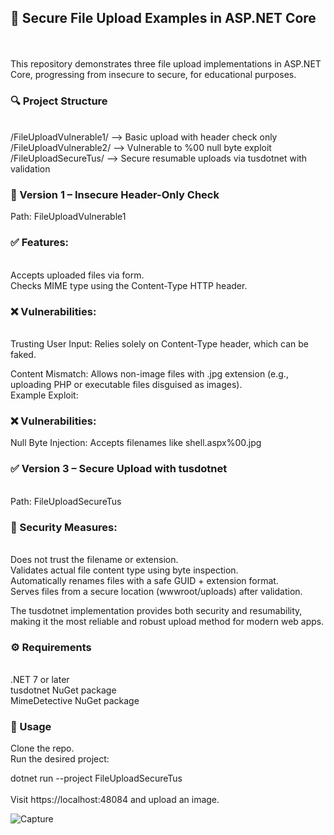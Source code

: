 <h2>📁 Secure File Upload Examples in ASP.NET Core </h2> <br><br>
This repository demonstrates three file upload implementations in ASP.NET Core, 
progressing from insecure to secure, for educational purposes.
<br>
<h3>🔍 Project Structure </h3>
<br>
/FileUploadVulnerable1/   --> Basic upload with header check only <br>
/FileUploadVulnerable2/   --> Vulnerable to %00 null byte exploit<br>
/FileUploadSecureTus/     --> Secure resumable uploads via tusdotnet with validation<br>
<h3> 🚨 Version 1 – Insecure Header-Only Check </h3>
Path: FileUploadVulnerable1
<br>
<h3> ✅ Features:</h3><br> 
Accepts uploaded files via form.
<br>
Checks MIME type using the Content-Type HTTP header.

<h3> ❌ Vulnerabilities: </h3>
<br> Trusting User Input: Relies solely on Content-Type header, which can be faked.<br> 

Content Mismatch: Allows non-image files with .jpg extension (e.g., uploading PHP or executable files disguised as images).
<br> 
Example Exploit:
<br> 

<h3>❌ Vulnerabilities: </h3>
Null Byte Injection: Accepts filenames like shell.aspx%00.jpg<br> 

<h3> ✅ Version 3 – Secure Upload with tusdotnet </h3> <br>  
Path: FileUploadSecureTus
<br>  

<h3> 🔐 Security Measures: </h3><br> 
Does not trust the filename or extension.
<br> 
Validates actual file content type using byte inspection.
<br> 
Automatically renames files with a safe GUID + extension format.
<br> 
Serves files from a secure location (wwwroot/uploads) after validation.
<br> 

The tusdotnet implementation provides both security and resumability, making it the most reliable and robust upload method for modern web apps.
<br> 
<h3> ⚙️ Requirements </h3><br>
.NET 7 or later
<br>
tusdotnet NuGet package
<br>
MimeDetective NuGet package
<br>
<h3> 🚀 Usage </h3>
Clone the repo.
<br> 
Run the desired project:<br> 


dotnet run --project FileUploadSecureTus <br>  
Visit https://localhost:48084 and upload an image.<br> 

![Capture](https://github.com/user-attachments/assets/4c11a8b1-ffc9-4077-ae2a-0fa3260ae47c)

<br> 
